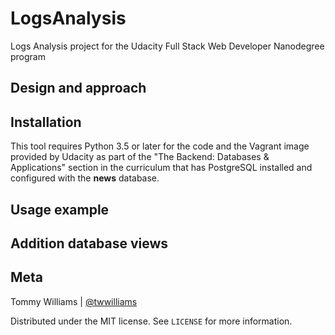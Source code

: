# LogsAnalysis

Logs Analysis project for the Udacity Full Stack Web Developer
Nanodegree program

## Design and approach

## Installation

This tool requires Python 3.5 or later for the code and the Vagrant image
provided by Udacity as part of the "The Backend: Databases & Applications"
section in the curriculum that has PostgreSQL installed and configured
with the **news** database.

## Usage example

## Addition database views

## Meta

Tommy Williams | [@twwilliams](https://twitter.com/twwilliams)

Distributed under the MIT license. See `LICENSE` for more information.

